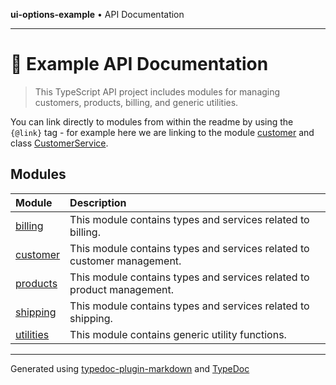 **ui-options-example** • API Documentation

***

# :wave: Example API Documentation

> This TypeScript API project includes modules for managing customers, products, billing, and generic utilities.

You can link directly to modules from within the readme by using the `{@link}` tag - for example here we are linking to the module [customer](customer/README.md) and class [CustomerService](customer/classes/CustomerService.md).

## Modules

| Module | Description |
| :------ | :------ |
| [billing](billing/README.md) | This module contains types and services related to billing. |
| [customer](customer/README.md) | This module contains types and services related to customer management. |
| [products](products/README.md) | This module contains types and services related to product management. |
| [shipping](shipping/README.md) | This module contains types and services related to shipping. |
| [utilities](utilities/README.md) | This module contains generic utility functions. |

***

Generated using [typedoc-plugin-markdown](https://www.npmjs.com/package/typedoc-plugin-markdown) and [TypeDoc](https://typedoc.org/)
